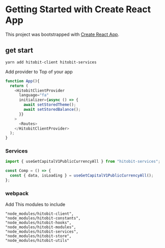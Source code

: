 # Getting Started with Create React App

This project was bootstrapped with [Create React App](https://github.com/facebook/create-react-app).

## get start

`yarn add hitobit-client hitobit-services`

Add provider to Top of your app

```js
function App(){
  return (
    <HitobitClientProvider
      language="fa"
      initializer={async () => {
        await setStoredTheme();
        await setStoredBalance();
      }}
    >
      <Routes>
    </HitobitClientProvider>
  );
}
```

### Services

```js
import { useGetCapitalV1PublicCurrencyAll } from "hitobit-services";

const Comp = () => {
  const { data, isLoading } = useGetCapitalV1PublicCurrencyAll();
};
```

### webpack

Add This modules to include

    "node_modules/hitobit-client",
    "node_modules/hitobit-constants",
    "node_modules/hitobit-hooks",
    "node_modules/hitobit-modules",
    "node_modules/hitobit-services",
    "node_modules/hitobit-store",
    "node_modules/hitobit-utils"

